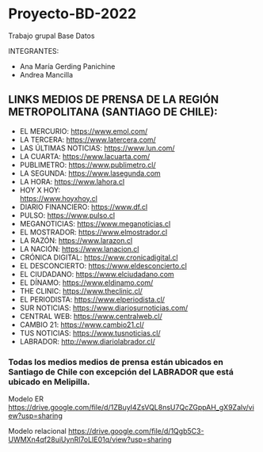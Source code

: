 # Proyecto-BD-2022
Trabajo grupal Base Datos

INTEGRANTES:
- Ana María Gerding Panichine
- Andrea Mancilla

## LINKS MEDIOS DE PRENSA DE LA REGIÓN METROPOLITANA (SANTIAGO DE CHILE):

- EL MERCURIO: 
    https://www.emol.com/
- LA TERCERA:
    https://www.latercera.com/
- LAS ÚLTIMAS NOTICIAS:
    https://www.lun.com/
- LA CUARTA:
    https://www.lacuarta.com/
- PUBLIMETRO:
    https://www.publimetro.cl/
- LA SEGUNDA:
    https://www.lasegunda.com
- LA HORA:
    https://www.lahora.cl
- HOY X HOY:	
    https://www.hoyxhoy.cl
- DIARIO FINANCIERO:
    https://www.df.cl
- PULSO:
    https://www.pulso.cl
- MEGANOTICIAS:
    https://www.meganoticias.cl
- EL MOSTRADOR:
    https://www.elmostrador.cl
- LA RAZÓN:
    https://www.larazon.cl
- LA NACIÓN:
    https://www.lanacion.cl
- CRÓNICA DIGITAL:
    https://www.cronicadigital.cl
- EL DESCONCIERTO:
    https://www.eldesconcierto.cl
- EL CIUDADANO:
    https://www.elciudadano.com
- EL DÍNAMO:
    https://www.eldinamo.com/
- THE CLINIC:
    https://www.theclinic.cl/
- EL PERIODISTA:
    https://www.elperiodista.cl/
- SUR NOTICIAS:
    https://www.diariosurnoticias.com/
- CENTRAL WEB:
    https://www.centralweb.cl/
- CAMBIO 21:
    https://www.cambio21.cl/
- TUS NOTICIAS:
    https://www.tusnoticias.cl/
- LABRADOR:
    http://www.diariolabrador.cl/

### Todas los medios medios de prensa están ubicados en Santiago de Chile con excepción del LABRADOR que está ubicado en Melipilla.  

Modelo ER
https://drive.google.com/file/d/1ZBuyI4ZsVQL8nsU7QcZGppAH_gX9Zalv/view?usp=sharing

Modelo relacional
https://drive.google.com/file/d/1Qgb5C3-UWMXn4qf28uiUynRl7oLIE01q/view?usp=sharing
